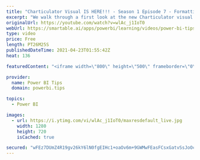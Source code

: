 ```yaml
---
title: "Charticulator Visual IS HERE!!! - Season 1 Episode 7 - Formatting"
excerpt: "We walk through a first look at the new Charticulator visual from Microsoft Power BI team.    This video we are exploring advanced formatting  Official blog post about the visual: https://powerbi.microsoft.com/en-us/blog/announcing-the-new-charticulator-visual-public-preview/  Visit the early version"
originalUrl: https://youtube.com/watch?v=wlAc_j1IoT0
webUrl: https://smartable.ai/apps/powerbi/learning/videos/power-bi-tips-charticulator-visual-is-here-season-1-episode-7-formatting/
type: video
price: Free
length: PT26M25S
publishedDateTime: 2021-04-23T01:55:42Z
heat: 136

featuredContent: "<iframe width=\"800\" height=\"500\" frameborder=\"0\" src=\"https://www.youtube.com/embed/wlAc_j1IoT0\" allow=\"accelerometer; autoplay; encrypted-media; gyroscope; picture-in-picture\" allowfullscreen></iframe>"

provider:
  name: Power BI Tips
  domain: powerbi.tips

topics:
  - Power BI

images:
  - url: https://i.ytimg.com/vi/wlAc_j1IoT0/maxresdefault_live.jpg
    width: 1280
    height: 720
    isCached: true

secured: "wFEz7DUmZ4R19gv26kY6lN0fgEIHc1+oaOv6m+9GWMwFEasFCsxGatvSsJoOcLgqphOp2gbjGEOz6TSjW+8jan8l9EzGQhfn0QyTAXunTU1jbzzoVI9mX9WX7rpWCWsB+YxW/qNRbkoE3MsM5/CSjGYpl4xl3tawoAftSK6z8EE5jNPk6cGPrXAxmPXKld0WEwx0qBUSSyNPmnq0tRRlXuPvS8DKOxpGj+irNsXm878QvLroJB/x+X5LJ0yq1HltiQ14eBACuosSrKUBTNfa8fTOtEtxd9CoPkPWqCDV6kKCuI02hav0/UXCNDHGX09xQHCmjQd+dRea1OzSfiggs1ZXzIHnEs+lB0moY91xSDVJMRuCuGvn3RxtvUXwvmF2rgfXXoEVyCXlNnAb8V/IWjGwBSWlpVwaVTSCWlKsDeo=;Nzt+Wai2gaZXJ+SIFwUR2Q=="
---
```


